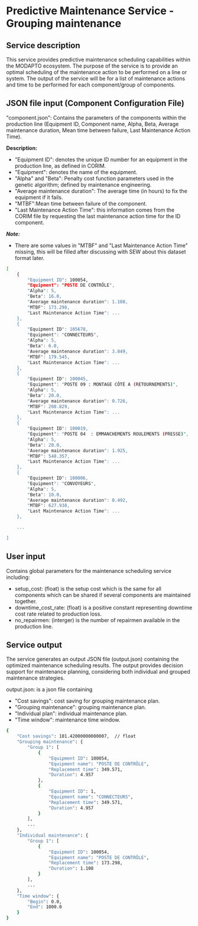 # Predictive Maintenance Service - Grouping maintenance

## Service description

This service provides predictive maintenance scheduling capabilities within the MODAPTO ecosystem. The purpose of the service is to provide an optimal scheduling of the maintenance action to be performed on a line or system. The output of the service will be for a list of maintenance actions and time to be performed for each component/group of components.

## JSON file input (Component Configuration File)

"component.json": Contains the parameters of the components within the production line (Equipment ID, Component name, Alpha, Beta, Average maintenance duration, Mean time between failure, Last Maintenance Action Time). 

**Description:**
- "Equipment ID": denotes the unique ID number for an equipment in the production line, as defined in CORIM.
- "Equipment": denotes the name of the equipment.
- "Alpha" and "Beta": Penalty cost function parameters used in the genetic algorithm; defined by maintenance engineering.
- "Average maintenance duration": The average time (in hours) to fix the equipment if it fails.
- "MTBF":Mean time between failure of the component.
- "Last Maintenance Action Time": this information comes from the CORIM file by requesting the last maintenance action time for the ID component.

***Note:***
- There are some values in "MTBF" and "Last Maintenance Action Time" missing, this will be filled after discussing with SEW about this dataset format later.

```sh
[
    {
        "Equipment ID": 100054,
        "Equipment": "POSTE DE CONTRÔLE",
        "Alpha": 5,
        "Beta": 16.0,
        "Average maintenance duration": 1.108,
        "MTBF": 173.298,
        "Last Maintenance Action Time": ...
    },
    {
        "Equipment ID": 105678,
        "Equipment": "CONNECTEURS",
        "Alpha": 5,
        "Beta": 6.0,
        "Average maintenance duration": 3.849,
        "MTBF": 179.545,
        "Last Maintenance Action Time": ...
    },
    {
        "Equipment ID": 100045,
        "Equipment": "POSTE 09 : MONTAGE CÔTÉ A (RETOURNEMENTS)",
        "Alpha": 5,
        "Beta": 20.0,
        "Average maintenance duration": 0.726,
        "MTBF": 208.829,
        "Last Maintenance Action Time": ...
    },
    {
        "Equipment ID": 100019,
        "Equipment": "POSTE 04  : EMMANCHEMENTS ROULEMENTS (PRESSE)",
        "Alpha": 5,
        "Beta": 20.0,
        "Average maintenance duration": 1.925,
        "MTBF": 548.357,
        "Last Maintenance Action Time": ...
    },
    {
        "Equipment ID": 100006,
        "Equipment": "CONVOYEURS",
        "Alpha": 5,
        "Beta": 10.0,
        "Average maintenance duration": 0.492,
        "MTBF": 627.938,
        "Last Maintenance Action Time": ...
    },

    ...

]
```

## User input 

Contains global parameters for the maintenance scheduling service including:
- setup_cost: (float) is the setup cost which is the same for all components which can be shared if several components are maintained together.
- downtime_cost_rate: (float) is a positive constant representing downtime cost rate related to production loss.
- no_repairmen: (interger) is the number of repairmen available in the production line.


## Service output

The service generates an output JSON file (output.json) containing the optimized maintenance scheduling results. The output provides decision support for maintenance planning, considering both individual and grouped maintenance strategies.

output.json: is a json file containing
- "Cost savings": cost saving for grouping maintenance plan.
- "Grouping maintenance": grouping maintenance plan.
- "Individual plan": individual maintenance plan.
- "Time window": maintenance time window.

```sh
{
    "Cost savings": 101.42000000000007,  // float
    "Grouping maintenance": {
        "Group 1": [
            {
                "Equipment ID": 100054,                                      // integer
                "Equipment name": "POSTE DE CONTRÔLE",                  // string
                "Replacement time": 349.571,                           // float
                "Duration": 4.957                                       // float
            },
            {
                "Equipment ID": 1,                                      // integer
                "Equipment name": "CONNECTEURS",                        // string
                "Replacement time": 349.571,                            // float
                "Duration": 4.957                                       // float
            }
        ],
        ...
    },
    "Individual maintenance": {
        "Group 1": [
            {  
                "Equipment ID": 100054,                                      // integer
                "Equipment name": "POSTE DE CONTRÔLE",                  // string
                "Replacement time": 173.298,                            // float
                "Duration": 1.108                                       // float
            }
        ],
        ...
    },
    "Time window": {
        "Begin": 0.0,                                                   // float
        "End": 1000.0                                                   // float
    }
}
```
